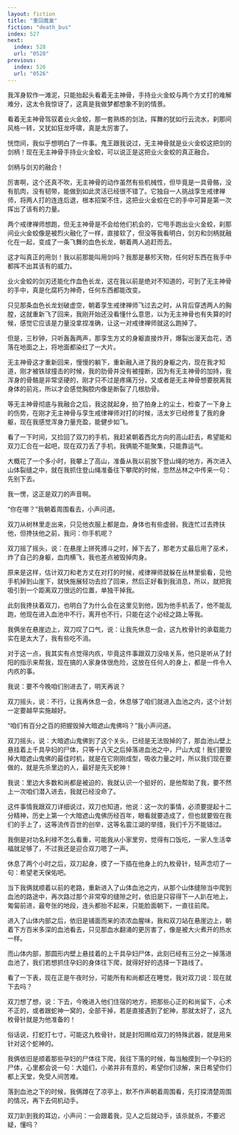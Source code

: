 ```yaml
---
layout: fiction
title: "重回魔巢"
fiction: "death_bus"
index: 527
next:
  index: 528
  url: "0528"
previous:
  index: 526
  url: "0526"
---
```

我浑身软作一滩泥，只能抬起头看着无主神骨，手持业火金蛟与两个方丈打的难解难分，这太令我惊讶了，这真是我做梦都想象不到的情景。

看着无主神骨驾驭着业火金蛟，那一套熟练的剑法，挥舞的犹如行云流水，刹那间风格一转，又犹如狂龙呼啸，真是太厉害了。

恍惚间，我似乎想明白了一件事。鬼王跟我说过，无主神骨就是业火金蛟这把剑的剑柄！现在无主神骨手持业火金蛟，可以说正是这把业火金蛟的真正融合。

剑柄与剑刃的融合！

厉害啊，这个还真不吹，无主神骨的动作虽然有些机械性，但毕竟是一具骨骼，没有肌肉，没有韧带，能做到如此灵活已经很不错了。它独自一人挑战孪生戒律禅师，将两人打的连连后退，根本招架不住，这把业火金蛟在它的手中可算是第一次挥出了该有的力量。

两个戒律禅师想跑，但无主神骨是不会给他们机会的，它甩手跑出业火金蛟，刹那间业火金蛟像是被烈火融化了一样，直接软了，但没等我看明白，剑刃和剑柄就融化在一起，变成了一条飞舞的血色长龙，朝着两人追赶而去。

这才叫真正的用剑！我以前那能叫用剑吗？我那是暴殄天物，任何好东西在我手中都挥不出其该有的威力。

业火金蛟的剑刃还能化作血色长龙，这在我以前是绝对不知道的，可到了无主神骨的手中，真是化腐朽为神奇，任何东西都能改变。

只见那条血色长龙划破虚空，朝着孪生戒律禅师飞过去之时，从背后穿透两人的胸膛，这就重新飞了回来，我刚开始还没看懂什么意思，以为无主神骨也有失算的时候，感觉它应该是力量没拿捏准确，让这一对戒律禅师就这么跑掉了。

但是，三秒钟，只听轰轰两声，那孪生方丈的身躯直接炸开，爆裂出漫天血花，洒落在地面之上，将地面都染红了一大片。

无主神骨这才重新回来，慢慢的躺下，重新融入进了我的身躯之内，现在我才知道，刚才被铁球撞击的时候，我的肋骨并没有被撞断，因为有无主神骨的加持，我浑身的骨骼是非常坚硬的，刚才只不过是疼痛万分，又或者是无主神骨想要脱离我身体的前兆，所以才会感觉胸腔内像是断裂了几根肋骨。

等无主神骨彻底与我融合之后，我这就起身，拍了拍身上的尘土，检查了一下身上的伤势，在刚才无主神骨与孪生戒律禅师对打的时候，活太岁已经修复了我的身躯，现在我感觉浑身力量充盈，能健步如飞。

看了一下时间，又捡回了双刀的手机，我赶紧朝着西北方向的高山赶去，希望能和双刀汇合在一起吧，现在双刀丢了手机，我俩能不能聚集，只能靠运气。

大概花了一个多小时，我攀上了高山，准备从我以前放下登山绳的地方，再次进入山体裂缝之中，就在我抓住登山绳准备往下攀爬的时候，忽然丛林之中传来一句：先别下去。

我一愣，这正是双刀的声音啊。

“你在哪？”我朝着周围看去，小声问道。

双刀从树林里走出来，只见他衣服上都是血，身体也有些虚弱，我连忙过去搀扶他，但搀扶他之前，我问：你手机呢？

双刀摇了摇头，说：在悬崖上拼死搏斗之时，掉下去了，那老方丈最后用了巫术，炸了自己的身躯，血肉横飞，我也差点被毁掉肉身。

原来是这样，估计双刀和老方丈在对打的时候，戒律禅师就躲在丛林里偷看，见他手机掉到山崖下，就快施展轻功去捡了回来，然后正好看到我消息，所以，就把我吸引到一个距离双刀很远的位置，单独干掉我。

此刻我搀扶着双刀，也明白了为什么会在这里见到他，因为他手机丢了，他不能乱跑，他现在进入血池中不行，离开也不行，只能在这个必经之路上等我。

我俩坐在悬崖边上，双刀叹了口气，说：让我先休息一会，这九枚骨针的承载能力实在是太大了，我有些吃不消。

对于这一点，我其实有点觉得内疚，毕竟这件事跟双刀没啥关系，他只是听从了封阳的指示来帮我，现在搞的人家身体很危险，这放在任何人的身上，都是一件令人内疚的事。

我说：要不今晚咱们别进去了，明天再说？

双刀摇头，说：不行，让我再休息一会，休息够了咱们就进入血池之内，这个计划一定要越早实施越好。

“咱们有百分之百的把握毁掉大暗遮山鬼佛吗？”我小声问道。

双刀摇头，说：大暗遮山鬼佛到了这个关头，已经是无法毁掉的了，那血池山壁上悬挂着上千具孕妇的尸体，只等十八天之后掉落进血池之中，尸山大成！我们要毁掉大暗遮山鬼佛的最佳时机，就是在它刚刚成型，吸收力量之时，所以我们现在要做的，就是先杀里边的人，最好是先灭蛇神！

我说：里边大多数和尚都是被迫的，我就认识一个挺好的，是他帮助了我，要不然上一次咱们潜入进去，我就已经没命了。

这件事情我跟双刀详细说过，双刀也知道，他说：这一次的事情，必须要提起十二分精神，历史上第一个大暗遮山鬼佛历经百年，眼看就要造成了，但也就要毁在我们的手上了，这等流传百世的创举，这等名震江湖的举措，我们千万不能错过。

我倒是对功名利禄不怎么看重，可能我从小家里穷，觉得有口饭吃，一家人生活幸福就足够了，不过我还是迎合双刀嗯了一声。

休息了两个小时之后，双刀起身，摸了一下插在他身上的九枚骨针，轻声念叨了一句：希望老天保佑吧。

当下我俩就顺着以前的老路，重新进入了山体血池之内，从那个山体缝隙当中爬到血池的路途中，再次路过那个非常窄的缝隙之时，依旧是只容得下一人趴在地上，匍匐前进，最夸张的地段，连头都抬不起来，只能脸面朝下，一直往前爬。

进入了山体内部之后，依旧是铺面而来的浓浓血腥味，我和双刀站在悬崖边上，朝着下方百米多深的血池看去，只见那血水翻涌的更厉害了，像是被大火煮开的热水一样。

而山体内部，那圆形内壁上悬挂着的上千具孕妇尸体，此刻已经有三分之一掉落进血池了，我们若想抓住孕妇的身体往下爬，就得好好的选择一下路线了。

看了一下表，现在正是午夜时分，可能所有和尚都还在睡觉，我对双刀说：现在就下去吗？

双刀想了想，说：下去，今晚进入他们住宿的地方，把那些心正的和尚留下，心术不正的，或者跟蛇神一窝的，全部干掉，若是直接遇到了蛇神，那就太好了，这九枚骨针就是为他准备的！

俗话说，打蛇打七寸，可能这九枚骨针，就是封阳赐给双刀的特殊武器，就是用来针对这个蛇神的。

我俩依旧是顺着那些孕妇的尸体往下爬，我往下落的时候，每当触摸到一个孕妇的尸体，心里都会说一句：大姐们，小弟并非有意的，希望你们谅解，来日希望你们都上天堂，免受人间苦难。

落到血池之下的时候，我俩蹲在了凉亭上，默不作声朝着周围看，先打探清楚周围的情况，再下去伺机动手。

双刀趴到我的耳边，小声问：一会跟着我，见人之后就动手，该杀就杀，不要迟疑，懂吗？